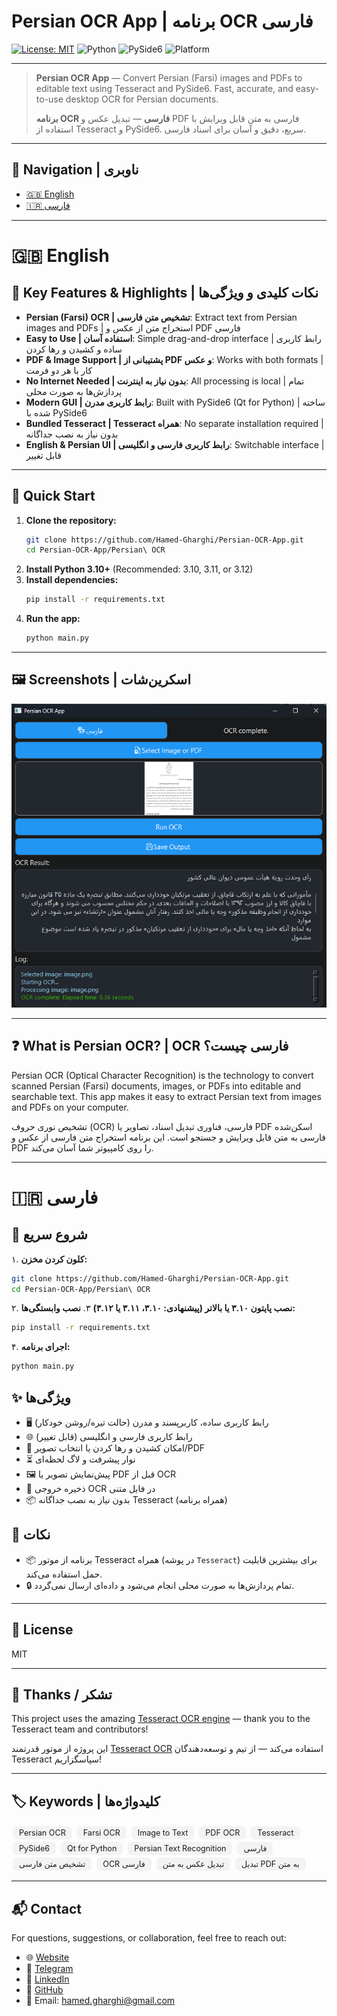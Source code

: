 # Persian OCR App | برنامه OCR فارسی

[![License: MIT](https://img.shields.io/badge/License-MIT-yellow.svg)](./LICENSE)
![Python](https://img.shields.io/badge/Python-3.10%2B-blue?logo=python)
![PySide6](https://img.shields.io/badge/PySide6-Qt%20for%20Python-green?logo=qt)
![Platform](https://img.shields.io/badge/Platform-Windows%20%7C%20Linux-lightgrey?logo=windows&logoColor=white)

---

> **Persian OCR App** — Convert Persian (Farsi) images and PDFs to editable text using Tesseract and PySide6. Fast, accurate, and easy-to-use desktop OCR for Persian documents.
> 
> **برنامه OCR فارسی** — تبدیل عکس و PDF فارسی به متن قابل ویرایش با استفاده از Tesseract و PySide6. سریع، دقیق و آسان برای اسناد فارسی.

---

## 📑 Navigation | ناوبری
- [🇬🇧 English](#english)
- [🇮🇷 فارسی](#persian)

---

<a name="english"></a>
# 🇬🇧 English

## 🔑 Key Features & Highlights | نکات کلیدی و ویژگی‌ها
- **Persian (Farsi) OCR | تشخیص متن فارسی**: Extract text from Persian images and PDFs | استخراج متن از عکس و PDF فارسی
- **Easy to Use | استفاده آسان**: Simple drag-and-drop interface | رابط کاربری ساده و کشیدن و رها کردن
- **PDF & Image Support | پشتیبانی از PDF و عکس**: Works with both formats | کار با هر دو فرمت
- **No Internet Needed | بدون نیاز به اینترنت**: All processing is local | تمام پردازش‌ها به صورت محلی
- **Modern GUI | رابط کاربری مدرن**: Built with PySide6 (Qt for Python) | ساخته شده با PySide6
- **Bundled Tesseract | Tesseract همراه**: No separate installation required | بدون نیاز به نصب جداگانه
- **English & Persian UI | رابط کاربری فارسی و انگلیسی**: Switchable interface | قابل تغییر

---

## 🚀 Quick Start
1. **Clone the repository:**
   ```bash
   git clone https://github.com/Hamed-Gharghi/Persian-OCR-App.git
   cd Persian-OCR-App/Persian\ OCR
   ```
2. **Install Python 3.10+** (Recommended: 3.10, 3.11, or 3.12)
3. **Install dependencies:**
   ```bash
   pip install -r requirements.txt
   ```
4. **Run the app:**
   ```bash
   python main.py
   ```

---

## 🖼️ Screenshots | اسکرین‌شات
<p align="center">
  <img src="https://github.com/Hamed-Gharghi/Persian-OCR-App/blob/main/assets/image.png?raw=true" alt="Persian OCR App Screenshot" />
</p>

---

## ❓ What is Persian OCR? | OCR فارسی چیست؟
Persian OCR (Optical Character Recognition) is the technology to convert scanned Persian (Farsi) documents, images, or PDFs into editable and searchable text. This app makes it easy to extract Persian text from images and PDFs on your computer.

تشخیص نوری حروف (OCR) فارسی، فناوری تبدیل اسناد، تصاویر یا PDF اسکن‌شده فارسی به متن قابل ویرایش و جستجو است. این برنامه استخراج متن فارسی از عکس و PDF را روی کامپیوتر شما آسان می‌کند.

---

<a name="persian"></a>
# 🇮🇷 فارسی

## 🚀 شروع سریع
۱. **کلون کردن مخزن:**
   ```bash
   git clone https://github.com/Hamed-Gharghi/Persian-OCR-App.git
   cd Persian-OCR-App/Persian\ OCR
   ```
۲. **نصب پایتون ۳.۱۰ یا بالاتر (پیشنهادی: ۳.۱۰، ۳.۱۱ یا ۳.۱۲)**
۳. **نصب وابستگی‌ها:**
   ```bash
   pip install -r requirements.txt
   ```
۴. **اجرای برنامه:**
   ```bash
   python main.py
   ```

## ✨ ویژگی‌ها
- 🖥️ رابط کاربری ساده، کاربرپسند و مدرن (حالت تیره/روشن خودکار)
- 🌐 رابط کاربری فارسی و انگلیسی (قابل تغییر)
- 📂 امکان کشیدن و رها کردن یا انتخاب تصویر/PDF
- ⏳ نوار پیشرفت و لاگ لحظه‌ای
- 🖼️ پیش‌نمایش تصویر یا PDF قبل از OCR
- 💾 ذخیره خروجی OCR در فایل متنی
- 📦 بدون نیاز به نصب جداگانه Tesseract (همراه برنامه)

## 📝 نکات
- 📦 برنامه از موتور Tesseract همراه (در پوشه `Tesseract`) برای بیشترین قابلیت حمل استفاده می‌کند.
- 🔒 تمام پردازش‌ها به صورت محلی انجام می‌شود و داده‌ای ارسال نمی‌گردد.

---

## 📄 License
MIT

---

## 🙏 Thanks / تشکر
This project uses the amazing [Tesseract OCR engine](https://github.com/tesseract-ocr/tesseract) — thank you to the Tesseract team and contributors!

این پروژه از موتور قدرتمند [Tesseract OCR](https://github.com/tesseract-ocr/tesseract) استفاده می‌کند — از تیم و توسعه‌دهندگان Tesseract سپاسگزاریم!

---

## 🏷️ Keywords | کلیدواژه‌ها

<span style="display:inline-block;background:#f3f3f3;border-radius:6px;padding:3px 10px;margin:2px 2px;font-size:90%;">Persian OCR</span>
<span style="display:inline-block;background:#f3f3f3;border-radius:6px;padding:3px 10px;margin:2px 2px;font-size:90%;">Farsi OCR</span>
<span style="display:inline-block;background:#f3f3f3;border-radius:6px;padding:3px 10px;margin:2px 2px;font-size:90%;">Image to Text</span>
<span style="display:inline-block;background:#f3f3f3;border-radius:6px;padding:3px 10px;margin:2px 2px;font-size:90%;">PDF OCR</span>
<span style="display:inline-block;background:#f3f3f3;border-radius:6px;padding:3px 10px;margin:2px 2px;font-size:90%;">Tesseract</span>
<span style="display:inline-block;background:#f3f3f3;border-radius:6px;padding:3px 10px;margin:2px 2px;font-size:90%;">PySide6</span>
<span style="display:inline-block;background:#f3f3f3;border-radius:6px;padding:3px 10px;margin:2px 2px;font-size:90%;">Qt for Python</span>
<span style="display:inline-block;background:#f3f3f3;border-radius:6px;padding:3px 10px;margin:2px 2px;font-size:90%;">Persian Text Recognition</span>
<span style="display:inline-block;background:#f3f3f3;border-radius:6px;padding:3px 10px;margin:2px 2px;font-size:90%;">فارسی</span>
<span style="display:inline-block;background:#f3f3f3;border-radius:6px;padding:3px 10px;margin:2px 2px;font-size:90%;">تشخیص متن فارسی</span>
<span style="display:inline-block;background:#f3f3f3;border-radius:6px;padding:3px 10px;margin:2px 2px;font-size:90%;">OCR فارسی</span>
<span style="display:inline-block;background:#f3f3f3;border-radius:6px;padding:3px 10px;margin:2px 2px;font-size:90%;">تبدیل عکس به متن</span>
<span style="display:inline-block;background:#f3f3f3;border-radius:6px;padding:3px 10px;margin:2px 2px;font-size:90%;">تبدیل PDF به متن</span>

---

## 📬 Contact
For questions, suggestions, or collaboration, feel free to reach out:
- 🌐 [Website](https://hamedgh2k04.ir/)
- 💬 [Telegram](https://t.me/Hamedgh_2k04)
- 💼 [LinkedIn](https://www.linkedin.com/in/hamed-gharghi-7b137b364)
- 🐙 [GitHub](https://github.com/Hamed-Gharghi)
- 📧 Email: hamed.gharghi@gmail.com
